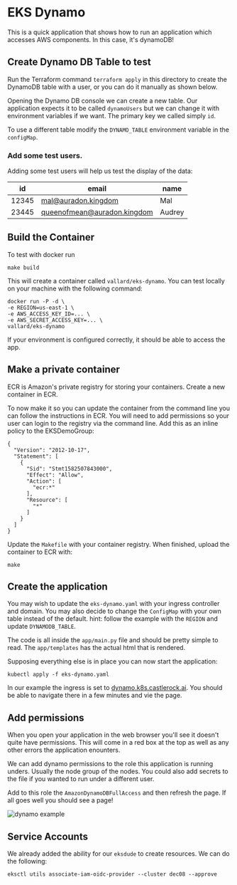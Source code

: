 # EKS Dynamo 

This is a quick application that shows how to run an application which accesses AWS components.  In this case, it's dynamoDB!


## Create Dynamo DB Table to test

Run the Terraform command `terraform apply` in this directory to create the DynamoDB table with a user, or you can do it manually as shown below. 

Opening the Dynamo DB console we can create a new table. Our application expects it to be called `dynamoUsers` but we can change it with environment variables if we want.  The primary key we called simply `id`.

To use a different table modify the `DYNAMO_TABLE` environment variable in the `configMap`. 

### Add some test users.

Adding some test users will help us test the display of the data:

| id | email | name |
|----|-------|----------|
| 12345 | mal@auradon.kingdom  | Mal |
| 23445 | queenofmean@auradon.kingdom | Audrey |
 
  
## Build the Container

To test with docker run

```
make build
```

This will create a container called `vallard/eks-dynamo`.  You can test locally on your machine with the following command: 

```
docker run -P -d \
-e REGION=us-east-1 \
-e AWS_ACCESS_KEY_ID=... \
-e AWS_SECRET_ACCESS_KEY=... \
vallard/eks-dynamo 
```

If your environment is configured correctly, it should be able to access the app. 

## Make a private container

ECR is Amazon's private registry for storing your containers.  Create a new container in ECR. 

To now make it so you can update the container from the command line you can follow the instructions in ECR.  You will need to add permissions so your user can login to the registry via the command line.  Add this as an inline policy to the EKSDemoGroup:

```
{
  "Version": "2012-10-17",
  "Statement": [
    {
      "Sid": "Stmt1582507843000",
      "Effect": "Allow",
      "Action": [
        "ecr:*"
      ],
      "Resource": [
        "*"
      ]
    }
  ]
}
```

Update the `Makefile` with your container registry.  When finished, upload the container to ECR with: 

```
make
```


## Create the application

You may wish to update the `eks-dynamo.yaml` with your ingress controller and domain. You may also decide to change the `ConfigMap` with your own table instead of the default.  hint: follow the example with the `REGION` and update `DYNAMODB_TABLE`.

The code is all inside the `app/main.py` file and should be pretty simple to read.  The `app/templates` has the actual html that is rendered. 

Supposing everything else is in place you can now start the application: 

```
kubectl apply -f eks-dynamo.yaml
```

In our example the ingress is set to [dynamo.k8s.castlerock.ai](dynamo.k8s.castlerock.ai).  You should be able to navigate there in a few minutes and vie the page. 

## Add permissions

When you open your application in the web browser you'll see it doesn't quite have permissions.  This will come in a red box at the top as well as any other errors the application enounters.  

We can add dynamo permissions to the role this application is running unders.  Usually the node group of the nodes.  You could also add secrets to the file if you wanted to run under a different user.  

Add to this role the `AmazonDynamoDBFullAccess` and then refresh the page.  If all goes well you should see a page!

![dynamo example](../../images/07-dynamo1.png)


## Service Accounts

We already added the ability for our `eksdude` to create resources.  We can do the following:

```
eksctl utils associate-iam-oidc-provider --cluster dec08 --approve
```
